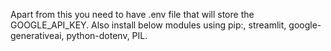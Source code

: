 Apart from this you need to have .env file that will store the GOOGLE_API_KEY. Also install below modules using pip:, streamlit, google-generativeai, python-dotenv, PIL.
